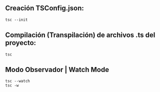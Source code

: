 ## Creación TSConfig.json:

```
tsc --init
```

## Compilación (Transpilación) de archivos .ts del proyecto:

```
tsc
```

## Modo Observador | Watch Mode

```
tsc --watch
tsc -w
```
